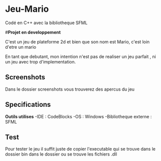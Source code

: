# Jeu-Mario
Codé en C++ avec la bibliotheque SFML

#**Projet en developpement**

C'est un jeu de plateforme 2d et bien que son nom est Mario, c'est loin d'etre un mario

En tant que debutant, mon intention n'est pas de realiser un jeu parfait , ni un jeu avec trop d'implementation.


## Screenshots
Dans le dossier screenshots vous trouverez des apercus du jeu



## Specifications
**Outils utilises**
-IDE : CodeBlocks
-OS  : Windows
-Bibliotheque externe : SFML

## Test
Pour tester le jeu il suffit juste de copier l'executable qui se trouve dans le dossier bin
dans le dossier ou se trouve les fichiers .dll



